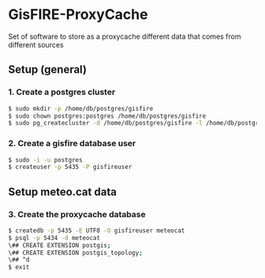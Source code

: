 # GisFIRE-ProxyCache
Set of software to store as a proxycache different data that comes from different sources

## Setup (general)

### 1. Create a postgres cluster

```bash
$ sudo mkdir -p /home/db/postgres/gisfire
$ sudo chown postgres:postgres /home/db/postgres/gisfire
$ sudo pg_createcluster -d /home/db/postgres/gisfire -l /home/db/postgres/gisfire/gisfire.log -p 5435 --start --start-conf auto 10 gisfire
```

### 2. Create a gisfire database user

```bash
$ sudo -i -u postgres
$ createuser -p 5435 -P gisfireuser
```

## Setup meteo.cat data

### 3. Create the proxycache database

```bash
$ createdb -p 5435 -E UTF8 -O gisfireuser meteocat
$ psql -p 5434 -d meteocat
\## CREATE EXTENSION postgis;
\## CREATE EXTENSION postgis_topology;
\## ^d
$ exit
```
